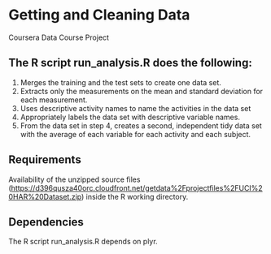 # Getting and Cleaning Data
Coursera Data Course Project

## The R script run_analysis.R does the following:

1. Merges the training and the test sets to create one data set.
2. Extracts only the measurements on the mean and standard deviation for each measurement.
3. Uses descriptive activity names to name the activities in the data set
4. Appropriately labels the data set with descriptive variable names.
5. From the data set in step 4, creates a second, independent tidy data set with the average of each variable for each activity and each subject.

## Requirements

Availability of the unzipped source files (https://d396qusza40orc.cloudfront.net/getdata%2Fprojectfiles%2FUCI%20HAR%20Dataset.zip) inside the R working directory.

## Dependencies

The R script run_analysis.R depends on plyr.
